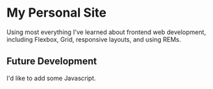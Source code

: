 # My Personal Site

Using most everything I've learned about frontend web development, including Flexbox, Grid, responsive layouts, and using REMs.

## Future Development

I'd like to add some Javascript.